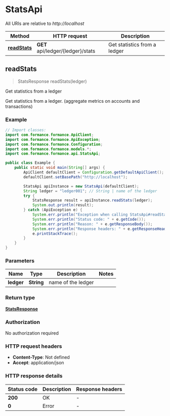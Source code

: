 # StatsApi

All URIs are relative to *http://localhost*

| Method | HTTP request | Description |
|------------- | ------------- | -------------|
| [**readStats**](StatsApi.md#readStats) | **GET** api/ledger/{ledger}/stats | Get statistics from a ledger |



## readStats

> StatsResponse readStats(ledger)

Get statistics from a ledger

Get statistics from a ledger. (aggregate metrics on accounts and transactions) 

### Example

```java
// Import classes:
import com.formance.formance.ApiClient;
import com.formance.formance.ApiException;
import com.formance.formance.Configuration;
import com.formance.formance.models.*;
import com.formance.formance.api.StatsApi;

public class Example {
    public static void main(String[] args) {
        ApiClient defaultClient = Configuration.getDefaultApiClient();
        defaultClient.setBasePath("http://localhost");

        StatsApi apiInstance = new StatsApi(defaultClient);
        String ledger = "ledger001"; // String | name of the ledger
        try {
            StatsResponse result = apiInstance.readStats(ledger);
            System.out.println(result);
        } catch (ApiException e) {
            System.err.println("Exception when calling StatsApi#readStats");
            System.err.println("Status code: " + e.getCode());
            System.err.println("Reason: " + e.getResponseBody());
            System.err.println("Response headers: " + e.getResponseHeaders());
            e.printStackTrace();
        }
    }
}
```

### Parameters


| Name | Type | Description  | Notes |
|------------- | ------------- | ------------- | -------------|
| **ledger** | **String**| name of the ledger | |

### Return type

[**StatsResponse**](StatsResponse.md)

### Authorization

No authorization required

### HTTP request headers

- **Content-Type**: Not defined
- **Accept**: application/json


### HTTP response details
| Status code | Description | Response headers |
|-------------|-------------|------------------|
| **200** | OK |  -  |
| **0** | Error |  -  |

